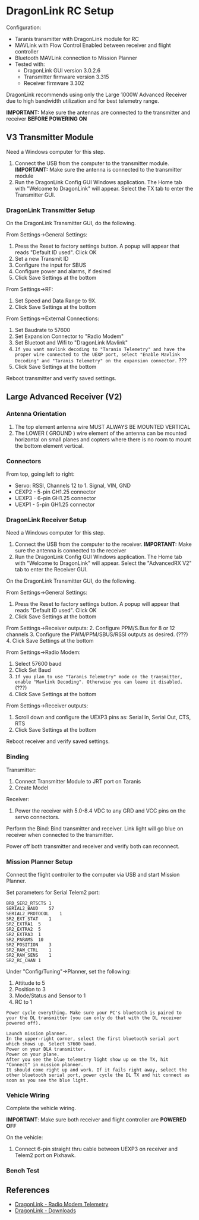 
# DragonLink RC Setup

Configuration:
- Taranis transmitter with DragonLink module for RC
- MAVLink with Flow Control Enabled between receiver and flight controller
- Bluetooth MAVLink connection to Mission Planner
- Tested with:
  - DragonLink GUI version 3.0.2.6
  - Transmitter firmware version 3.315
  - Receiver firmware 3.302

DragonLink recommends using only the Large 1000W Advanced Receiver due to high bandwidth utilization and for best telemetry range.

**IMPORTANT:** Make sure the antennas are connected to the transmitter and receiver **BEFORE POWERING ON**

## V3 Transmitter Module

Need a Windows computer for this step.

1. Connect the USB from the computer to the transmitter module.  **IMPORTANT:** Make sure the antenna is connected to the transmitter module 
2. Run the DragonLink Config GUI Windows application.  The Home tab with "Welcome to DragonLink" will appear.  Select the TX tab to enter the Transmitter GUI.

### DragonLink Transmitter Setup

On the DragonLink Transmitter GUI, do the following.

From Settings->General Settings:
1. Press the Reset to factory settings button.  A popup will appear that reads "Default ID used".  Click OK
2. Set a new Transmit ID
3. Configure the input for SBUS
4. Configure power and alarms, if desired
5. Click Save Settings at the bottom

From Settings->RF: 
1. Set Speed and Data Range to 9X.
2. Click Save Settings at the bottom

From Settings->External Connections:
1. Set Baudrate to 57600
2. Set Expansion Connector to "Radio Modem"
3. Set Bluetoot and Wifi to "DragonLink Mavlink"
4. `If you want mavlink decoding to "Taranis Telemetry" and have the proper wire connected to the UEXP port, select "Enable Mavlink Decoding" and "Taranis Telemetry" on the expansion connector.` ???
5. Click Save Settings at the bottom

Reboot transmitter and verify saved settings.

## Large Advanced Receiver (V2)

### Antenna Orientation

1. The top element antenna wire MUST ALWAYS BE MOUNTED VERTICAL
2. The LOWER ( GROUND ) wire element of the antenna can be mounted horizontal on small planes and copters where there is no room to mount the bottom element vertical.

### Connectors

From top, going left to right:

- Servo:  RSSI, Channels 12 to 1.  Signal, VIN, GND
- CEXP2 - 5-pin GH1.25 connector
- UEXP3 - 6-pin GH1.25 connector 
- UEXP1 - 5-pin GH1.25 connector

### DragonLink Receiver Setup

Need a Windows computer for this step.

1. Connect the USB from the computer to the receiver.  **IMPORTANT:** Make sure the antenna is connected to the receiver 
2. Run the DragonLink Config GUI Windows application.  The Home tab with "Welcome to DragonLink" will appear.  Select the "AdvancedRX V2" tab to enter the Receiver GUI.

On the DragonLink Transmitter GUI, do the following.

From Settings->General Settings:
1. Press the Reset to factory settings button.  A popup will appear that reads "Default ID used".  Click OK
2. Click Save Settings at the bottom

From Settings->Receiver outputs:
2. Configure PPM/S.Bus for 8 or 12 channels
3. Configure the PWM/PPM/SBUS/RSSI outputs as desired. (???)
4. Click Save Settings at the bottom

From Settings->Radio Modem:
1. Select 57600 baud
2. Click Set Baud
3. `If you plan to use "Taranis Telemetry" mode on the transmitter, enable "Mavlink Decoding". Otherwise you can leave it disabled.`  (???)
4. Click Save Settings at the bottom

From Settings->Receiver outputs:
1. Scroll down and configure the UEXP3 pins as: Serial In, Serial Out, CTS, RTS
2. Click Save Settings at the bottom

Reboot receiver and verify saved settings.

### Binding

Transmitter:
1. Connect Transmitter Module to JRT port on Taranis
2. Create Model

Receiver:
1. Power the receiver with 5.0-8.4 VDC to any GRD and VCC pins on the servo connectors.

Perform the Bind:
Bind transmitter and receiver.  Link light will go blue on receiver when connected to the transmitter.  

Power off both transmitter and receiver and verify both can reconnect.

### Mission Planner Setup

Connect the flight controller to the computer via USB and start Mission Planner.

Set parameters for Serial Telem2 port:

```
BRD_SER2_RTSCTS	1
SERIAL2_BAUD	57
SERIAL2_PROTOCOL	1
SR2_EXT_STAT	1			
SR2_EXTRA1	5			
SR2_EXTRA2	5			
SR2_EXTRA3	1			
SR2_PARAMS	10			
SR2_POSITION	3			
SR2_RAW_CTRL	1			
SR2_RAW_SENS	1			
SR2_RC_CHAN	1
```

Under "Config/Tuning"->Planner, set the following:
1. Attitude to 5
2. Position to 3
3. Mode/Status and Sensor to 1
4. RC to 1

```
Power cycle everything. Make sure your PC's bluetooth is paired to your the DL transmitter (you can only do that with the DL receiver powered off).

Launch mission planner.
In the upper-right corner, select the first bluetooth serial port which shows up. Select 57600 baud.
Power on your DLA transmitter.
Power on your plane.
After you see the blue telemetry light show up on the TX, hit "Connect" in mission planner.
It should come right up and work. If it fails right away, select the other bluetooth serial port, power cycle the DL TX and hit connect as soon as you see the blue light.
```

### Vehicle Wiring

Complete the vehicle wiring.

**IMPORTANT**: Make sure both receiver and flight controller are **POWERED OFF**

On the vehicle:
1. Connect 6-pin straight thru cable between UEXP3 on receiver and Telem2 port on Pixhawk.

### Bench Test


## References

- [DragonLink - Radio Modem Telemetry](http://www.dragonlinkrc.com/instructions/v3equipment/radiomodem/)
- [DragonLink - Downloads](http://www.dragonlinkrc.com/instructions/v3equipment/v3downloads/)
